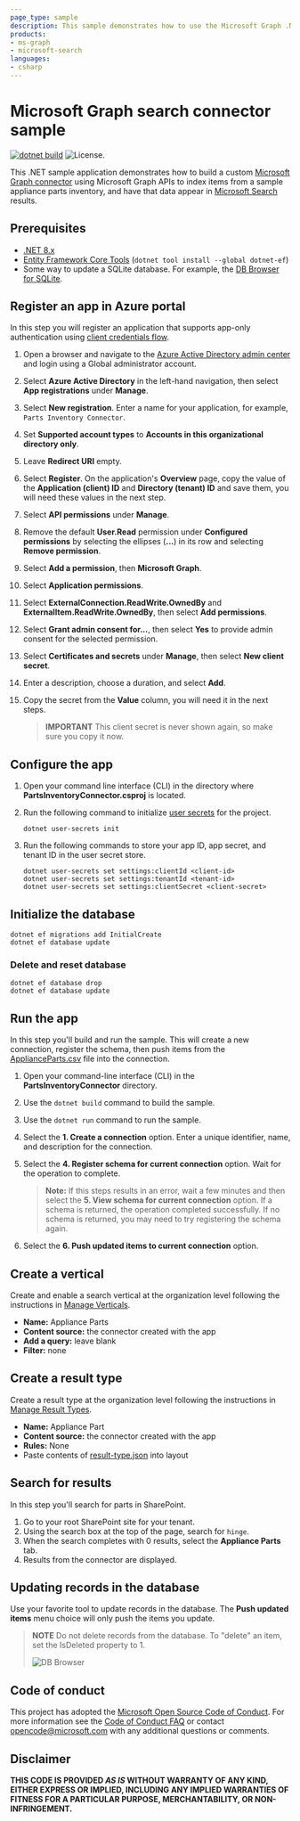 ```yaml
---
page_type: sample
description: This sample demonstrates how to use the Microsoft Graph .NET SDK to implement a custom search connector.
products:
- ms-graph
- microsoft-search
languages:
- csharp
---
```


# Microsoft Graph search connector sample

[![dotnet build](https://github.com/microsoftgraph/msgraph-search-connector-sample/actions/workflows/dotnet.yml/badge.svg)](https://github.com/microsoftgraph/msgraph-search-connector-sample/actions/workflows/dotnet.yml) ![License.](https://img.shields.io/badge/license-MIT-green.svg)

This .NET sample application demonstrates how to build a custom [Microsoft Graph connector](https://learn.microsoft.com/graph/connecting-external-content-connectors-overview) using Microsoft Graph APIs to index items from a sample appliance parts inventory, and have that data appear in [Microsoft Search](https://learn.microsoft.com/microsoftsearch/) results.

## Prerequisites

- [.NET 8.x](https://dotnet.microsoft.com/download)
- [Entity Framework Core Tools](https://learn.microsoft.com/ef/core/miscellaneous/cli/dotnet) (`dotnet tool install --global dotnet-ef`)
- Some way to update a SQLite database. For example, the [DB Browser for SQLite](https://sqlitebrowser.org/).

## Register an app in Azure portal

In this step you will register an application that supports app-only authentication using [client credentials flow](/azure/active-directory/develop/v2-oauth2-client-creds-grant-flow).

1. Open a browser and navigate to the [Azure Active Directory admin center](https://aad.portal.azure.com) and login using a Global administrator account.

1. Select **Azure Active Directory** in the left-hand navigation, then select **App registrations** under **Manage**.

1. Select **New registration**. Enter a name for your application, for example, `Parts Inventory Connector`.

1. Set **Supported account types** to **Accounts in this organizational directory only**.

1. Leave **Redirect URI** empty.

1. Select **Register**. On the application's **Overview** page, copy the value of the **Application (client) ID** and **Directory (tenant) ID** and save them, you will need these values in the next step.

1. Select **API permissions** under **Manage**.

1. Remove the default **User.Read** permission under **Configured permissions** by selecting the ellipses (**...**) in its row and selecting **Remove permission**.

1. Select **Add a permission**, then **Microsoft Graph**.

1. Select **Application permissions**.

1. Select **ExternalConnection.ReadWrite.OwnedBy** and **ExternalItem.ReadWrite.OwnedBy**, then select **Add permissions**.

1. Select **Grant admin consent for...**, then select **Yes** to provide admin consent for the selected permission.

1. Select **Certificates and secrets** under **Manage**, then select **New client secret**.

1. Enter a description, choose a duration, and select **Add**.

1. Copy the secret from the **Value** column, you will need it in the next steps.

    > **IMPORTANT**
    > This client secret is never shown again, so make sure you copy it now.

## Configure the app

1. Open your command line interface (CLI) in the directory where **PartsInventoryConnector.csproj** is located.
1. Run the following command to initialize [user secrets](https://learn.microsoft.com/aspnet/core/security/app-secrets) for the project.

    ```dotnetcli
    dotnet user-secrets init
    ```

1. Run the following commands to store your app ID, app secret, and tenant ID in the user secret store.

    ```dotnetcli
    dotnet user-secrets set settings:clientId <client-id>
    dotnet user-secrets set settings:tenantId <tenant-id>
    dotnet user-secrets set settings:clientSecret <client-secret>
    ```

## Initialize the database

```dotnetcli
dotnet ef migrations add InitialCreate
dotnet ef database update
```

### Delete and reset database

```dotnetcli
dotnet ef database drop
dotnet ef database update
```

## Run the app

In this step you'll build and run the sample. This will create a new connection, register the schema, then push items from the [ApplianceParts.csv](ApplianceParts.csv) file into the connection.

1. Open your command-line interface (CLI) in the **PartsInventoryConnector** directory.
1. Use the `dotnet build` command to build the sample.
1. Use the `dotnet run` command to run the sample.
1. Select the **1. Create a connection** option. Enter a unique identifier, name, and description for the connection.
1. Select the **4. Register schema for current connection** option. Wait for the operation to complete.

    > **Note:** If this steps results in an error, wait a few minutes and then select the **5. View schema for current connection** option. If a schema is returned, the operation completed successfully. If no schema is returned, you may need to try registering the schema again.

1. Select the **6. Push updated items to current connection** option.

## Create a vertical

Create and enable a search vertical at the organization level following the instructions in [Manage Verticals](https://learn.microsoft.com/microsoftsearch/manage-verticals).

- **Name:** Appliance Parts
- **Content source:** the connector created with the app
- **Add a query:** leave blank
- **Filter:** none

## Create a result type

Create a result type at the organization level following the instructions in [Manage Result Types](https://learn.microsoft.com/microsoftsearch/manage-result-types).

- **Name:** Appliance Part
- **Content source:** the connector created with the app
- **Rules:** None
- Paste contents of [result-type.json](result-type.json) into layout

## Search for results

In this step you'll search for parts in SharePoint.

1. Go to your root SharePoint site for your tenant.
1. Using the search box at the top of the page, search for `hinge`.
1. When the search completes with 0 results, select the **Appliance Parts** tab.
1. Results from the connector are displayed.

## Updating records in the database

Use your favorite tool to update records in the database. The **Push updated items** menu choice will only push the items you update.

> **NOTE**
> Do not delete records from the database. To "delete" an item, set the IsDeleted property to 1.
>
> ![DB Browser](images/dbbrowser.png)

## Code of conduct

This project has adopted the [Microsoft Open Source Code of Conduct](https://opensource.microsoft.com/codeofconduct/). For more information see the [Code of Conduct FAQ](https://opensource.microsoft.com/codeofconduct/faq/) or contact [opencode@microsoft.com](mailto:opencode@microsoft.com) with any additional questions or comments.

## Disclaimer

**THIS CODE IS PROVIDED _AS IS_ WITHOUT WARRANTY OF ANY KIND, EITHER EXPRESS OR IMPLIED, INCLUDING ANY IMPLIED WARRANTIES OF FITNESS FOR A PARTICULAR PURPOSE, MERCHANTABILITY, OR NON-INFRINGEMENT.**
